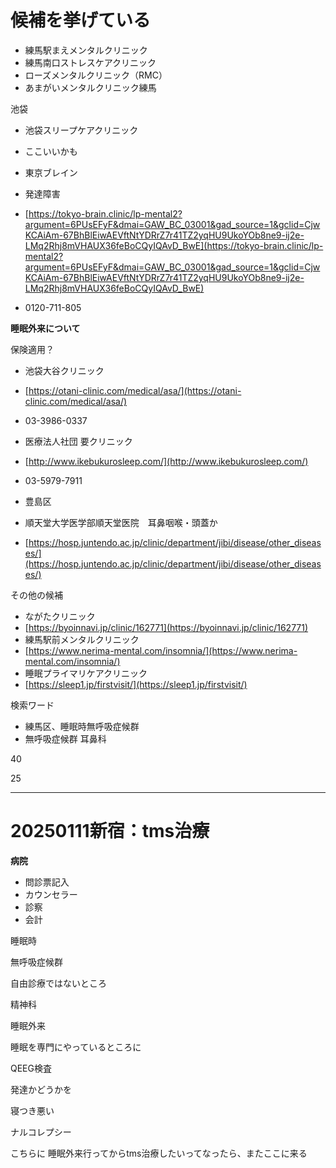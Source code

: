 
# 候補を挙げている
- 練馬駅まえメンタルクリニック
- 練馬南口ストレスケアクリニック
- ローズメンタルクリニック（RMC）
- あまがいメンタルクリニック練馬

池袋
- 池袋スリープケアクリニック
- ここいいかも
- 東京ブレイン

- 発達障害
- [https://tokyo-brain.clinic/lp-mental2?argument=6PUsEFyF&dmai=GAW_BC_03001&gad_source=1&gclid=CjwKCAiAm-67BhBlEiwAEVftNtYDRrZ7r41TZ2yqHU9UkoYOb8ne9-ij2e-LMq2Rhj8mVHAUX36feBoCQyIQAvD_BwE](https://tokyo-brain.clinic/lp-mental2?argument=6PUsEFyF&dmai=GAW_BC_03001&gad_source=1&gclid=CjwKCAiAm-67BhBlEiwAEVftNtYDRrZ7r41TZ2yqHU9UkoYOb8ne9-ij2e-LMq2Rhj8mVHAUX36feBoCQyIQAvD_BwE)
- 0120-711-805


**睡眠外来について**

  

保険適用？

  

- 池袋大谷クリニック

- [https://otani-clinic.com/medical/asa/](https://otani-clinic.com/medical/asa/)
- 03-3986-0337

- 医療法人社団 要クリニック

- [http://www.ikebukurosleep.com/](http://www.ikebukurosleep.com/)
- 03-5979-7911
- 豊島区

- 順天堂大学医学部順天堂医院　耳鼻咽喉・頭蓋か

- [https://hosp.juntendo.ac.jp/clinic/department/jibi/disease/other_diseases/](https://hosp.juntendo.ac.jp/clinic/department/jibi/disease/other_diseases/)

その他の候補
- ながたクリニック
- [https://byoinnavi.jp/clinic/162771](https://byoinnavi.jp/clinic/162771)
- 練馬駅前メンタルクリニック
- [https://www.nerima-mental.com/insomnia/](https://www.nerima-mental.com/insomnia/)
- 睡眠プライマリケアクリニック
- [https://sleep1.jp/firstvisit/](https://sleep1.jp/firstvisit/)

検索ワード
- 練馬区、睡眠時無呼吸症候群
- 無呼吸症候群 耳鼻科

  

40

25

---


# 20250111新宿：tms治療
**病院**
  

- 問診票記入
- カウンセラー
- 診察
- 会計


睡眠時

無呼吸症候群

自由診療ではないところ

精神科

睡眠外来

睡眠を専門にやっているところに

QEEG検査

発達かどうかを
  

寝つき悪い

ナルコレプシー

こちらに
睡眠外来行ってからtms治療したいってなったら、またここに来る